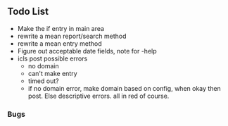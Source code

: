 ## Todo List ##
* Make the if entry in main area
* rewrite a mean report/search method
* rewrite a mean entry method
* Figure out acceptable date fields, note for -help
* icls post possible errors
    * no domain
    * can't make entry
    * timed out?
    * if no domain error, make domain based on config, when okay then post. Else descriptive errors. all in red of course.

### Bugs ###
